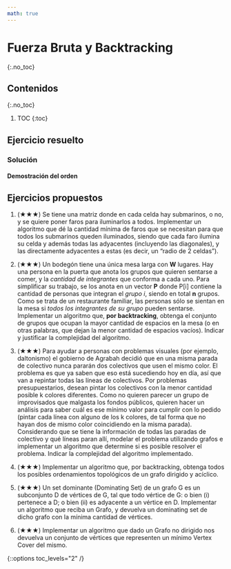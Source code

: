```yaml
---
math: true
---
```


# Fuerza Bruta y Backtracking
{:.no_toc}


## Contenidos
{:.no_toc}

1. TOC
{:toc}


## Ejercicio resuelto

### Solución

#### Demostración del orden

## Ejercicios propuestos

1.  (★★★) Se tiene una matriz donde en cada celda hay submarinos, o no, y se quiere poner faros para iluminarlos a todos. 
    Implementar un algoritmo que dé la cantidad mínima de faros que se necesitan para que todos los submarinos queden 
    iluminados, siendo que cada faro ilumina su celda y además todas las adyacentes (incluyendo las diagonales), y las 
    directamente adyacentes a estas (es decir, un “radio de 2 celdas”).

1.  (★★★) Un bodegón tiene una única mesa larga con **W** lugares. Hay una persona en la puerta que anota los grupos que quieren 
    sentarse a comer, y la _cantidad de integrantes_ que conforma a cada uno. Para simplificar su trabajo, se los anota en 
    un vector **P** donde P[i] contiene la cantidad de personas que integran el _grupo i_, siendo en total **n** grupos. Como se 
    trata de un restaurante familiar, las personas sólo se sientan en la mesa si _todos los integrantes de su grupo_ pueden 
    sentarse. Implementar un algoritmo que, **por backtracking**, obtenga el conjunto de grupos que ocupan 
    la mayor cantidad de espacios en la mesa (o en otras palabras, que dejan la menor cantidad de espacios vacíos). Indicar 
    y justificar la complejidad del algoritmo.

1.  (★★★) Para ayudar a personas con problemas visuales (por ejemplo, daltonismo) el gobierno de Agrabah decidió que en una 
    misma parada de colectivo nunca pararán dos colectivos que usen el mismo color. El problema es que ya saben que eso 
    está sucediendo hoy en día, así que van a repintar todas las líneas de colectivos. Por problemas presupuestarios, desean 
    pintar los colectivos con la menor cantidad posible k colores diferentes. Como no quieren 
    parecer un grupo de improvisados que malgasta los fondos públicos, quieren hacer un análisis para saber cuál es ese mínimo
    valor para cumplir con lo pedido (pintar cada línea con alguno de los k colores, de tal forma que no hayan dos de mismo color 
    coincidiendo en la misma parada). Considerando que se tiene la información de todas las paradas de colectivo y qué 
    líneas paran allí, modelar el problema utilizando grafos e implementar un algoritmo que determine si es posible resolver 
    el problema. Indicar la complejidad del algoritmo implementado.

1.  (★★★) Implementar un algoritmo que, por backtracking, obtenga todos los posibles ordenamientos topológicos de un grafo 
    dirigido y acíclico.

1.  (★★★) Un set dominante (Dominating Set) de un grafo G es un subconjunto D de vértices de G, tal que todo vértice de G: o bien 
    (i) pertenece a D; o bien (ii) es adyacente a un vértice en D.  Implementar un algoritmo que reciba un Grafo, y devuelva un 
    dominating set de dicho grafo con la mínima cantidad de vértices.

1.  (★★★) Implementar un algoritmo que dado un Grafo no dirigido nos devuelva un conjunto de vértices que representen un 
    mínimo Vertex Cover del mismo.

{::options toc_levels="2" /}
